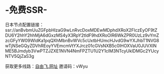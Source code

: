 # -免费SSR-
日本节点配置链接：ssr://anBvbmUuZGFpbHlzaG9wLnRvcDoxMDEwMDphdXRoX2FlczEyOF9tZDU6Y2hhY2hhMjA6dGxzMS4yX3RpY2tldF9hdXRoOlR6WkZPR0UzLz9vYmZzcGFyYW09WldKa1pqQXhMbnBvWVc5cUxtbHUmcHJvdG9wYXJhbT1NVG8wTjNSeGQyZDVhREoyYVEmcmVtYXJrcz01cGVsNXB5c0lHOXVaU0JUVXlNME5BJmdyb3VwPTZJZXE1NVN4NmFPZTU1U2Y1clM3NTcyUklDMGc2YUcyNTV5QjZaS3g

获取更多线路：<a href="https://freefly.life/user/hezu">自由飞.网址</a> 邀请码：vWyu

